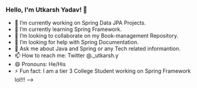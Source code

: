 ### Hello, I'm Utkarsh Yadav! 👋



- 🔭 I’m currently working on Spring Data JPA Projects.
- 🌱 I’m currently learning Spring Framework.
- 👯 I’m looking to collaborate on my Book-management Repository.
- 🤔 I’m looking for help with Spring Documentation.
- 💬 Ask me about Java and Spring or any Tech related informantion.
- 📫 How to reach me: Twitter @._utkarsh.y
- 😄 Pronouns: He/His
- ⚡ Fun fact: I am a tier 3 College Student working on Spring Framework lol!!!
-->
